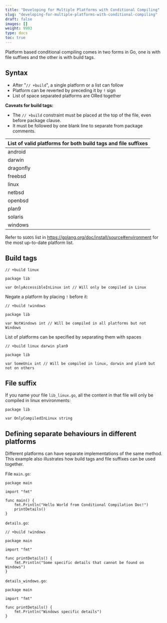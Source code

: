 ```yaml
---
title: "Developing for Multiple Platforms with Conditional Compiling"
slug: "developing-for-multiple-platforms-with-conditional-compiling"
draft: false
images: []
weight: 9993
type: docs
toc: true
---
```


Platform based conditional compiling comes in two forms in Go, one is with file suffixes and the other is with build tags.

## Syntax
* After "`// +build`", a single platform or a list can follow
* Platform can be reverted by preceding it by `!` sign
* List of space separated platforms are ORed together


**Caveats for build tags:**
* The `// +build` constraint must be placed at the top of the file, even before package clause.
* It must be followed by one blank line to separate from package comments.

| List of valid platforms for both build tags and file suffixes |
| -------- |
| android  |
| darwin   |
| dragonfly|
| freebsd  |
| linux    |
| netbsd   |
| openbsd  |
| plan9    | 
| solaris  | 
| windows  |

Refer to `$GOOS` list in https://golang.org/doc/install/source#environment for the most up-to-date platform list.

## Build tags
<!-- language: lang -->
```
// +build linux

package lib

var OnlyAccessibleInLinux int // Will only be compiled in Linux
```

Negate a platform by placing `!` before it:
<!-- language: lang -->
```
// +build !windows

package lib

var NotWindows int // Will be compiled in all platforms but not Windows
```

List of platforms can be specified by separating them with spaces
<!-- language: lang -->
```
// +build linux darwin plan9

package lib

var SomeUnix int // Will be compiled in linux, darwin and plan9 but not on others
```

## File suffix
If you name your file `lib_linux.go`, all the content in that file will only be compiled in linux environments:

<!-- language: lang -->
```
package lib

var OnlyCompiledInLinux string
```

## Defining separate behaviours in different platforms
Different platforms can have separate implementations of the same method. This example also illustrates how build tags and file suffixes can be used together.

File `main.go`:
<!-- language: lang -->
```
package main

import "fmt"

func main() {
    fmt.Println("Hello World from Conditional Compilation Doc!")
    printDetails()
}
```

`details.go`:
<!-- language: lang -->
```
// +build !windows

package main

import "fmt"

func printDetails() {
    fmt.Println("Some specific details that cannot be found on Windows")
}
```

`details_windows.go`:
<!-- language: lang -->
```
package main

import "fmt"

func printDetails() {
    fmt.Println("Windows specific details")
}
```


